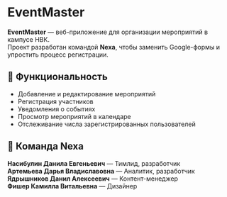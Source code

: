 # EventMaster

**EventMaster** — веб-приложение для организации мероприятий в кампусе НВК.  
Проект разработан командой **Nexa**, чтобы заменить Google-формы и упростить процесс регистрации.

## 📌 Функциональность
- Добавление и редактирование мероприятий  
- Регистрация участников  
- Уведомления о событиях  
- Просмотр мероприятий в календаре  
- Отслеживание числа зарегистрированных пользователей

## 👥 **Команда Nexa**  
**Насибулин Данила Евгеньевич** — Тимлид, разработчик  
**Артемьева Дарья Владиславовна** — Аналитик, разработчик  
**Ядрышников Данил Алексеевич** — Контент-менеджер  
**Фишер Камилла Витальевна** — Дизайнер  
